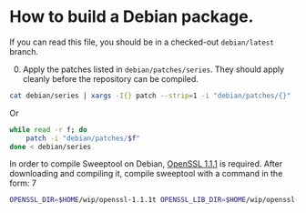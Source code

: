 # How to build a Debian package.

If you can read this file, you should be in a checked-out `debian/latest` branch.

0. Apply the patches listed in `debian/patches/series`. They should apply cleanly before the repository can be compiled.
```sh
cat debian/series | xargs -I{} patch --strip=1 -i "debian/patches/{}"
```
Or

```sh
while read -r f; do
    patch -i "debian/patches/$f"
done < debian/series
```

In order to compile Sweeptool on Debian, [OpenSSL 1.1.1](https://www.openssl.org/source/openssl-1.1.1t.tar.gz) is required. After downloading and compiling it, compile sweeptool with a command in the form: 
7
```sh
OPENSSL_DIR=$HOME/wip/openssl-1.1.1t OPENSSL_LIB_DIR=$HOME/wip/openssl-1.1.1t cargo build
```
